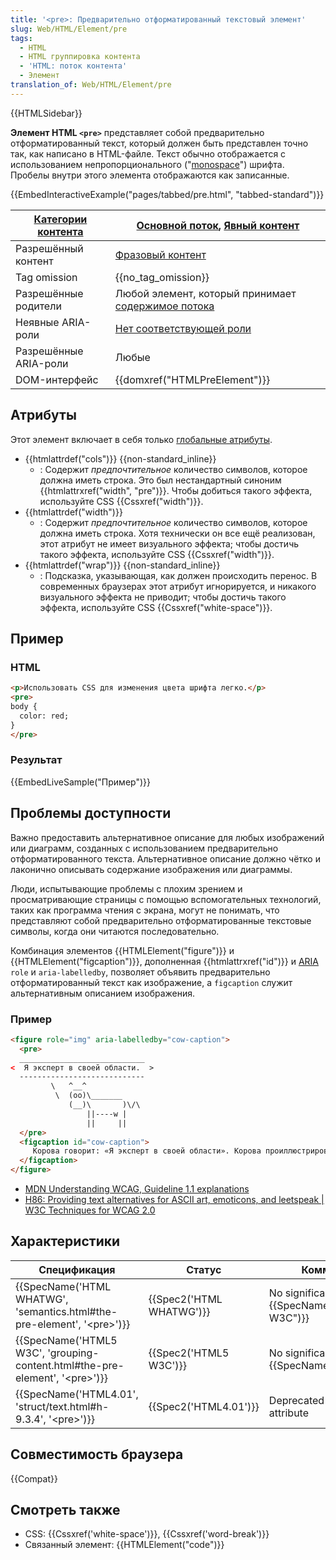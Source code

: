 ```yaml
---
title: '<pre>: Предварительно отформатированный текстовый элемент'
slug: Web/HTML/Element/pre
tags:
  - HTML
  - HTML группировка контента
  - 'HTML: поток контента'
  - Элемент
translation_of: Web/HTML/Element/pre
---
```


{{HTMLSidebar}}

**Элемент HTML `<pre>`** представляет собой предварительно отформатированный текст, который должен быть представлен точно так, как написано в HTML-файле. Текст обычно отображается с использованием непропорционального ("[monospace](/ru/docs/XUL/Style/monospace)") шрифта. Пробелы внутри этого элемента отображаются как записанные.

{{EmbedInteractiveExample("pages/tabbed/pre.html", "tabbed-standard")}}

| [Категории контента](/ru/docs/Web/Guide/HTML/Content_categories) | [Основной поток](/ru/docs/Web/Guide/HTML/Content_categories#%D0%9E%D1%81%D0%BD%D0%BE%D0%B2%D0%BD%D0%BE%D0%B9_%D0%BF%D0%BE%D1%82%D0%BE%D0%BA), [Явный контент](/ru/docs/Web/Guide/HTML/Content_categories#%D0%AF%D0%B2%D0%BD%D1%8B%D0%B9_%D0%BA%D0%BE%D0%BD%D1%82%D0%B5%D0%BD%D1%82) |
| ---------------------------------------------------------------- | ----------------------------------------------------------------------------------------------------------------------------------------------------------------------------------------------------------------------------------------------------------------------------------- |
| Разрешённый контент                                              | [Фразовый контент](/ru/docs/Web/Guide/HTML/Content_categories#Phrasing_content)                                                                                                                                                                                                     |
| Tag omission                                                     | {{no_tag_omission}}                                                                                                                                                                                                                                                            |
| Разрешённые родители                                             | Любой элемент, который принимает [содержимое потока](/ru/docs/Web/Guide/HTML/Content_categories#%D0%9E%D1%81%D0%BD%D0%BE%D0%B2%D0%BD%D0%BE%D0%B9_%D0%BF%D0%BE%D1%82%D0%BE%D0%BA)                                                                                                    |
| Неявные ARIA-роли                                                | [Нет соответствующей роли](https://www.w3.org/TR/html-aria/#dfn-no-corresponding-role)                                                                                                                                                                                              |
| Разрешённые ARIA-роли                                            | Любые                                                                                                                                                                                                                                                                               |
| DOM-интерфейс                                                    | {{domxref("HTMLPreElement")}}                                                                                                                                                                                                                                            |

## Атрибуты

Этот элемент включает в себя только [глобальные атрибуты](/ru/docs/Web/HTML/Global_attributes).

- {{htmlattrdef("cols")}} {{non-standard_inline}}
  - : Содержит _предпочтительное_ количество символов, которое должна иметь строка. Это был нестандартный синоним {{htmlattrxref("width", "pre")}}. Чтобы добиться такого эффекта, используйте CSS {{Cssxref("width")}}.
- {{htmlattrdef("width")}}
  - : Содержит _предпочтительное_ количество символов, которое должна иметь строка. Хотя технически он все ещё реализован, этот атрибут не имеет визуального эффекта; чтобы достичь такого эффекта, используйте CSS {{Cssxref("width")}}.
- {{htmlattrdef("wrap")}} {{non-standard_inline}}
  - : Подсказка, указывающая, как должен происходить перенос. В современных браузерах этот атрибут игнорируется, и никакого визуального эффекта не приводит; чтобы достичь такого эффекта, используйте CSS {{Cssxref("white-space")}}.

## Пример

### HTML

```html
<p>Использовать CSS для изменения цвета шрифта легко.</p>
<pre>
body {
  color: red;
}
</pre>
```

### Результат

{{EmbedLiveSample("Пример")}}

## Проблемы доступности

Важно предоставить альтернативное описание для любых изображений или диаграмм, созданных с использованием предварительно отформатированного текста. Альтернативное описание должно чётко и лаконично описывать содержание изображения или диаграммы.

Люди, испытывающие проблемы с плохим зрением и просматривающие страницы с помощью вспомогательных технологий, таких как программа чтения с экрана, могут не понимать, что представляют собой предварительно отформатированные текстовые символы, когда они читаются последовательно.

Комбинация элементов {{HTMLElement("figure")}} и {{HTMLElement("figcaption")}}, дополненная {{htmlattrxref("id")}} и [ARIA](/ru/docs/Web/Accessibility/ARIA) `role` и `aria-labelledby`, позволяет объявить предварительно отформатированный текст как изображение, а `figcaption` служит альтернативным описанием изображения.

### Пример

```html
<figure role="img" aria-labelledby="cow-caption">
  <pre>
  ____________________________
<  Я эксперт в своей области.  >
  ----------------------------
         \   ^__^
          \  (oo)\_______
             (__)\       )\/\
                 ||----w |
                 ||     ||
  </pre>
  <figcaption id="cow-caption">
     Корова говорит: «Я эксперт в своей области». Корова проиллюстрирована с использованием предварительно отформатированных текстовых символов.
  </figcaption>
</figure>
```

- [MDN Understanding WCAG, Guideline 1.1 explanations](/ru/docs/Web/Accessibility/Understanding_WCAG/Perceivable#Guideline_1.1_—_Providing_text_alternatives_for_non-text_content)
- [H86: Providing text alternatives for ASCII art, emoticons, and leetspeak | W3C Techniques for WCAG 2.0](https://www.w3.org/TR/WCAG20-TECHS/H86.html)

## Характеристики

| Спецификация                                                                                                 | Статус                           | Комментарий                                                 |
| ------------------------------------------------------------------------------------------------------------ | -------------------------------- | ----------------------------------------------------------- |
| {{SpecName('HTML WHATWG', 'semantics.html#the-pre-element', '&lt;pre&gt;')}}         | {{Spec2('HTML WHATWG')}} | No significant change from {{SpecName("HTML5 W3C")}} |
| {{SpecName('HTML5 W3C', 'grouping-content.html#the-pre-element', '&lt;pre&gt;')}} | {{Spec2('HTML5 W3C')}}     | No significant change from {{SpecName("HTML4.01")}} |
| {{SpecName('HTML4.01', 'struct/text.html#h-9.3.4', '&lt;pre&gt;')}}                     | {{Spec2('HTML4.01')}}     | Deprecated the `cols` attribute                             |

## Совместимость браузера

{{Compat}}

## Смотреть также

- CSS: {{Cssxref('white-space')}}, {{Cssxref('word-break')}}
- Связанный элемент: {{HTMLElement("code")}}
